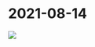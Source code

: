 # 2021-08-14

<image-container>
  <img preview="0" src="https://www.wangleant.com/turtle-images-thumbnail/IMG_20210814_193052.jpg"/>
</image-container>